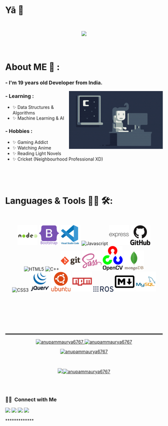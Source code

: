 # Yā 👋
<h1 align="center">
  <a href="https://git.io/typing-svg">
    <img src="https://readme-typing-svg.herokuapp.com/?lines=console.log(%22Noob%2C%20Things!%22);print(%22Noob%2C%20Developer!%22);printf(%22Noob%2C%20Koda!%22);cout%20%3C%3C%20%22Noob%2C%20Koda!%22&center=true&size=27&width=550">
  </a>
</h1>
</br>


# About ME 💬 :

### - I'm 19 years  old  Developer from India.

<img alt="Night Coding" src="https://github.com/anupammaurya6767/anupammaurya6767/blob/main/assets/Night-Coding.gif" align="right"/>

### - Learning :
- ✨ Data Structures & Algorithms
- ✨ Machine Learning & AI

### - Hobbies : 
- ✨ Gaming Addict
- ✨ Watching Anime
- ✨ Reading Light Novels
- ✨ Cricket (Neighbourhood Professional XD)

</br>
</br>
</br>



# Languages & Tools 👨‍💻 🛠:
</br>

<p align="center">

<!-- For more icons please follow  https://github.com/MikeCodesDotNET/ColoredBadges -->
<img src="https://github.com/devicons/devicon/blob/master/icons/nodejs/nodejs-original-wordmark.svg" alt="Node.js" width="64" hight="64"> 
<img src="https://github.com/devicons/devicon/blob/master/icons/bootstrap/bootstrap-plain-wordmark.svg" alt="Bootstrap" width="64" hight="64"> 
<img src="https://github.com/devicons/devicon/blob/master/icons/vscode/vscode-original-wordmark.svg" alt="visualstudio_code" width="64" hight="64"> 
 <img src="https://github.com/abranhe/programming-languages-logos/blob/master/src/javascript/javascript.png" alt="Javascript" width="64" hight="64"> 
  <img src="https://github.com/devicons/devicon/blob/master/icons/express/express-original-wordmark.svg" alt="Express.js" width="64" hight="64"> 
 <img src="https://github.com/devicons/devicon/blob/master/icons/github/github-original-wordmark.svg" alt="Github" width="64" hight="64"> 
</br>
<img src="https://github.com/abranhe/programming-languages-logos/blob/master/src/html/html.png" alt="HTML5" width="64" hight="64">
<img src="https://github.com/abranhe/programming-languages-logos/blob/master/src/cpp/cpp.png" alt=" C++" width="64" hight="64"> 
<img src="https://github.com/devicons/devicon/blob/master/icons/git/git-original-wordmark.svg" alt="git" width="64" hight="64">
<img src="https://github.com/devicons/devicon/blob/master/icons/sass/sass-original.svg" alt="Sass" width="64" hight="64">
<img src="https://github.com/anupammaurya6767/anupammaurya6767/blob/main/assets/icons/371265.svg" alt="Opencv" width="64" hight="64">
<img src="https://github.com/devicons/devicon/blob/master/icons/mongodb/mongodb-original-wordmark.svg" alt="MongoDB" width="64" hight="64">


</br>
<img src="https://github.com/abranhe/programming-languages-logos/blob/master/src/css/css.png" alt="CSS3" width="64" hight="64">
<img src="https://github.com/devicons/devicon/blob/master/icons/jquery/jquery-original-wordmark.svg" alt="Jquery" width="64" hight="64">
<img src="https://github.com/devicons/devicon/blob/master/icons/ubuntu/ubuntu-plain-wordmark.svg" alt="Ubuntu" width="64" hight="64"> 
<img src="https://github.com/devicons/devicon/blob/master/icons/npm/npm-original-wordmark.svg" alt="npm" width="64" hight="64"> 
<img src="https://github.com/anupammaurya6767/anupammaurya6767/blob/main/assets/icons/Ros_logo.svg" alt="ROS Melodic" width="64" hight="64"> 
<img src="https://github.com/devicons/devicon/blob/master/icons/markdown/markdown-original.svg" alt="MarkDown" width="64" hight="64"> 
<img src="https://github.com/devicons/devicon/blob/master/icons/mysql/mysql-original-wordmark.svg" alt="MySQL" width="64" hight="64"> 
</p>

</br>
</br>
</br>
</br>
</br>
</br>
<hr style="border:2px solid gray"> </hr>


<div align="center">
  <a href="https://github.com/anupammaurya6767">
  <p align="center"> <img src="https://github-readme-stats.vercel.app/api?username=anupammaurya6767&show_icons=true&hide_border=true&theme=tokyonight" alt="anupammaurya6767" />  <img src="https://github-readme-streak-stats.herokuapp.com/?user=anupammaurya6767&hide_border=true&theme=tokyonight" alt="anupammaurya6767" /> </p>
    <p align="center"> <img src="https://activity-graph.herokuapp.com/graph?username=anupammaurya6767&bg_color=1F222E&color=F8D866&line=F85D7F&point=FFFFFF&hide_border=false" alt="anupammaurya6767" /> </p>
<br>
  <p align="center"><img height="200em" src="https://github-readme-stats.vercel.app/api/top-langs/?username=anupammaurya6767&layout=compact&langs_count=7&theme=city_lights"/><a href="https://github.com/ryo-ma/github-profile-trophy"><img src="https://github-profile-trophy.vercel.app/?username=anupammaurya6767" alt="anupammaurya6767" /></a> </p>
</div>
  </br>
  </br>
  <div>
     
  </div>
  
### 🤝🏻 &nbsp;Connect with Me

<p align="left">
<a href="https://www.noobkoda.me"><img src="https://img.shields.io/badge/-noobkoda.me-3423A6?style=flat&logo=Google-Chrome&logoColor=white"/></a>
<a href="https://www.linkedin.com/in/anupam-maurya-b9a04a225"><img src="https://img.shields.io/badge/-Anupam%20Maurya-0077B5?style=flat&logo=Linkedin&logoColor=white"/></a>
<a href="mailto:anupammaurya981@gmail.com"><img src="https://img.shields.io/badge/-anupammaurya981@gmail.com-D14836?style=flat&logo=Gmail&logoColor=white"/></a>
<a href="https://instagram.com/noob_koda"><img src="https://img.shields.io/badge/-@noob_koda-E4405F?style=flat&logo=Instagram&logoColor=white"/></a>
</p>
*************

